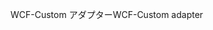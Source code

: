 <span data-ttu-id="9ca2b-101">WCF-Custom アダプター</span><span class="sxs-lookup"><span data-stu-id="9ca2b-101">WCF-Custom adapter</span></span>